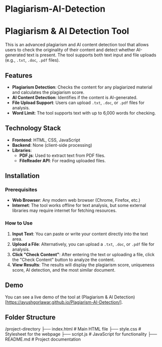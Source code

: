 # Plagiarism-AI-Detection

# Plagiarism & AI Detection Tool

This is an advanced plagiarism and AI content detection tool that allows users to check the originality of their content and detect whether AI-generated text is present. The tool supports both text input and file uploads (e.g., `.txt`, `.doc`, `.pdf` files).

## Features

- **Plagiarism Detection**: Checks the content for any plagiarized material and calculates the plagiarism score.
- **AI Content Detection**: Identifies if the content is AI-generated.
- **File Upload Support**: Users can upload `.txt`, `.doc`, or `.pdf` files for analysis.
- **Word Limit**: The tool supports text with up to 6,000 words for checking.

## Technology Stack

- **Frontend**: HTML, CSS, JavaScript
- **Backend**: None (client-side processing)
- **Libraries**:
  - **PDF.js**: Used to extract text from PDF files.
  - **FileReader API**: For reading uploaded files.

## Installation

### Prerequisites

- **Web Browser**: Any modern web browser (Chrome, Firefox, etc.)
- **Internet**: The tool works offline for text analysis, but some external libraries may require internet for fetching resources.

### How to Use

1. **Input Text**: You can paste or write your content directly into the text area.
2. **Upload a File**: Alternatively, you can upload a `.txt`, `.doc`, or `.pdf` file for analysis.
3. **Click "Check Content"**: After entering the text or uploading a file, click the "Check Content" button to analyze the content.
4. **View Results**: The results will display the plagiarism score, uniqueness score, AI detection, and the most similar document.

## Demo

You can see a live demo of the tool at (Plagiarism & AI Detection)[https://ayushgorlawar.github.io/Plagiarism-AI-Detection/].

## Folder Structure
/project-directory 
├── index.html # Main HTML file 
├── style.css # Stylesheet for the webpage 
├── script.js # JavaScript for functionality 
├── README.md # Project documentation

